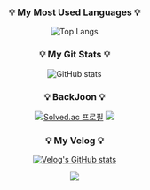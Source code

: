 <div align="center">

<h3>💡 My Most Used Languages 💡</h3>

![Top Langs](https://github-readme-stats.vercel.app/api/top-langs/?username=jeno0104&layout=compact&theme=tokyonight)
  
  <h3>💡 My Git Stats 💡</h3>
  
![GitHub stats](https://github-readme-stats.vercel.app/api?username=jeno0104&show_icons=true&theme=radical)


<h3 align="center">💡 BackJoon 💡</h3>

[![Solved.ac
프로필](http://mazassumnida.wtf/api/v2/generate_badge?boj=jeno0104)](https://solved.ac/{handle})
<img src="http://mazandi.herokuapp.com/api?handle=jeno0104&theme=warm"/>

</div>

<div align="center">
  
  <h3 align="center">💡 My Velog 💡</h3>
  
  [![Velog's GitHub stats](https://velog-readme-stats.vercel.app/api?name=zenoo97)](https://github.com/eungyeole/velog-readme-stats)
  
  <a href="https://hits.seeyoufarm.com"><img src="https://hits.seeyoufarm.com/api/count/incr/badge.svg?url=https%3A%2F%2Fgithub.com%2Fjeno0104&count_bg=%2379C83D&title_bg=%23555555&icon=github.svg&icon_color=%23E7E7E7&title=hits&edge_flat=false"/></a>
</div>


<!--
**jeno0104/jeno0104** is a ✨ _special_ ✨ repository because its `README.md` (this file) appears on your GitHub profile.

Here are some ideas to get you started:

- 🔭 I’m currently working on ...
- 🌱 I’m currently learning ...
- 👯 I’m looking to collaborate on ...
- 🤔 I’m looking for help with ...
- 💬 Ask me about ...
- 📫 How to reach me: ...
- 😄 Pronouns: ...
- ⚡ Fun fact: ...
-->
